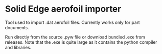 # Solid Edge aerofoil importer

Tool used to import .dat aerofoil files. Currently works only for part documents.

Run directly from the source .pyw file or download bundled .exe from releases. 
Note that the .exe is quite large as it contains the python compiler and libraries.